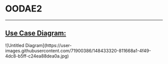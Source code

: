 # OODAE2

---

<h2 style="text-decoration: underline">Use Case Diagram:</h2>
![Untitled Diagram](https://user-images.githubusercontent.com/71900386/148433320-811668a1-4f49-4dc8-b5ff-c24ea88dea0a.jpg)
